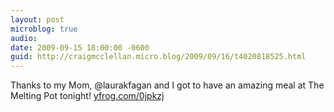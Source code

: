 ```yaml
---
layout: post
microblog: true
audio: 
date: 2009-09-15 18:00:00 -0600
guid: http://craigmcclellan.micro.blog/2009/09/16/t4020818525.html
---
```

Thanks to my Mom, @laurakfagan and I got to have an amazing meal at The Melting Pot tonight! [yfrog.com/0jpkzj](http://yfrog.com/0jpkzj)
